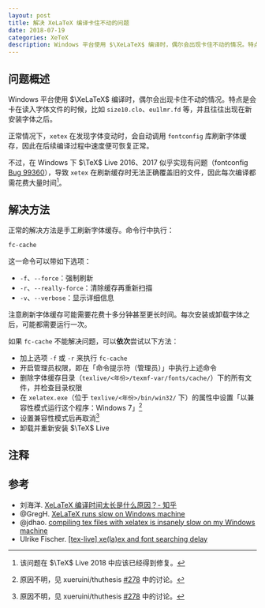 ```yaml
---
layout: post
title: 解决 XeLaTeX 编译卡住不动的问题
date: 2018-07-19
categories: XeTeX
description: Windows 平台使用 $\XeLaTeX$ 编译时，偶尔会出现卡住不动的情况。特点是会卡在读入字体文件的时候，比如 `size10.clo`、`eu1lmr.fd` 等，并且往往出现在新安装字体之后。
---
```


## 问题概述

Windows 平台使用 $\XeLaTeX$ 编译时，偶尔会出现卡住不动的情况。特点是会卡在读入字体文件的时候，比如 `size10.clo`、`eu1lmr.fd` 等，并且往往出现在新安装字体之后。

正常情况下，`xetex` 在发现字体变动时，会自动调用 `fontconfig` 库刷新字体缓存，因此在后续编译过程中速度便可恢复正常。

不过，在 Windows 下 $\TeX$ Live 2016、2017 似乎实现有问题（fontconfig [Bug 99360](https://bugs.freedesktop.org/show_bug.cgi?id=99360)），导致 `xetex` 在刷新缓存时无法正确覆盖旧的文件，因此每次编译都需花费大量时间[^tl2018]。

[^tl2018]: 该问题在 $\TeX$ Live 2018 中应该已经得到修复。

## 解决方法

正常的解决方法是手工刷新字体缓存。命令行中执行：

```sh
fc-cache
```

这一命令可以带如下选项：

- `-f`、`--force`：强制刷新
- `-r`、`--really-force`：清除缓存再重新扫描
- `-v`、`--verbose`：显示详细信息

注意刷新字体缓存可能需要花费十多分钟甚至更长时间。每次安装或卸载字体之后，可能都需要运行一次。

如果 `fc-cache` 不能解决问题，可以**依次**尝试以下方法：

- 加上选项 `-f` 或 `-r` 来执行 `fc-cache`
- 开启管理员权限，即在「命令提示符（管理员）」中执行上述命令
- 删除字体缓存目录（`texlive/<年份>/texmf-var/fonts/cache/`）下的所有文件，并检查目录权限
- 在 `xelatex.exe`（位于 `texlive/<年份>/bin/win32/` 下）的属性中设置「以兼容性模式运行这个程序：Windows 7」[^thuthesis]
- 设置兼容性模式后再取消[^thuthesis]
- 卸载并重新安装 $\TeX$ Live

[^thuthesis]: 原因不明，见 xueruini/thuthesis [#278](https://github.com/xueruini/thuthesis/issues/278) 中的讨论。

## 注释

<div id="footnotes"></div>

## 参考

- 刘海洋. [XeLaTeX 编译时间太长是什么原因？- 知乎](https://www.zhihu.com/question/53981204/answer/189872891)
- @GregH. [XeLaTeX runs slow on Windows machine](https://tex.stackexchange.com/q/325278)
- @jdhao. [compiling tex files with xelatex is insanely slow on my Windows machine](https://tex.stackexchange.com/q/357098)
- Ulrike Fischer. [[tex-live] xe(la)ex and font searching delay](https://tug.org/pipermail/tex-live/2017-March/039768.html)
